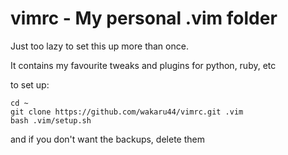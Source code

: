

# vimrc - My personal .vim folder

Just too lazy to set this up more than once.

It contains my favourite tweaks and plugins for python, ruby, etc

to set up:

    cd ~
    git clone https://github.com/wakaru44/vimrc.git .vim
    bash .vim/setup.sh

and if you don't want the backups, delete them
